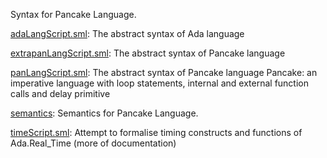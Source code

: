 Syntax for Pancake Language.

[adaLangScript.sml](adaLangScript.sml):
The abstract syntax of Ada language

[extrapanLangScript.sml](extrapanLangScript.sml):
The abstract syntax of Pancake language

[panLangScript.sml](panLangScript.sml):
The abstract syntax of Pancake language
Pancake: an imperative language with loop statements,
internal and external function calls and delay primitive

[semantics](semantics):
Semantics for Pancake Language.

[timeScript.sml](timeScript.sml):
Attempt to formalise timing constructs and functions of Ada.Real_Time
(more of documentation)
